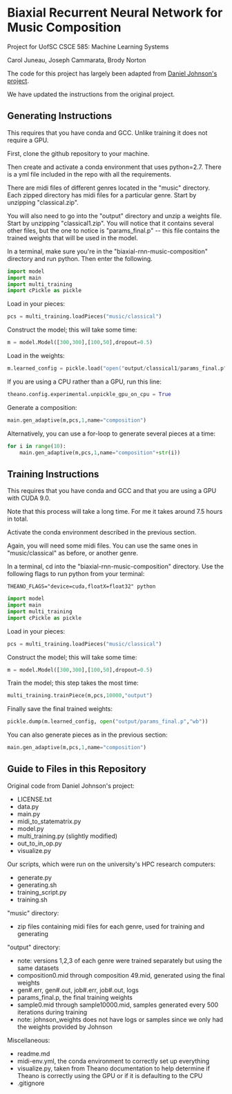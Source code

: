 # Biaxial Recurrent Neural Network for Music Composition

Project for UofSC CSCE 585: Machine Learning Systems

Carol Juneau, Joseph Cammarata, Brody Norton

The code for this project has largely been adapted from [Daniel Johnson's project](https://github.com/danieldjohnson/biaxial-rnn-music-composition).

We have updated the instructions from the original project.

## Generating Instructions
This requires that you have conda and GCC. Unlike training it does not require a GPU.

First, clone the github repository to your machine.

Then create and activate a conda environment that uses python=2.7. There is a yml file included in the repo with all the requirements.

There are midi files of different genres located in the "music" directory. Each zipped directory has midi files for a particular genre. Start by unzipping "classical.zip".

You will also need to go into the "output" directory and unzip a weights file. Start by unzipping "classical1.zip". You will notice that it contains several other files, but the one to notice is "params_final.p" -- this file contains the trained weights that will be used in the model.

In a terminal, make sure you're in the "biaxial-rnn-music-composition" directory and run python. Then enter the following.
```python
import model
import main
import multi_training
import cPickle as pickle
```
Load in your pieces:
```python
pcs = multi_training.loadPieces("music/classical")
```
Construct the model; this will take some time:
```python
m = model.Model([300,300],[100,50],dropout=0.5)
```
Load in the weights:
```python
m.learned_config = pickle.load("open("output/classical1/params_final.p","rb"))
```
If you are using a CPU rather than a GPU, run this line: 
```python
theano.config.experimental.unpickle_gpu_on_cpu = True
```
Generate a composition:
```python
main.gen_adaptive(m,pcs,1,name="composition")
```
Alternatively, you can use a for-loop to generate several pieces at a time:
```python
for i in range(10):
    main.gen_adaptive(m,pcs,1,name="composition"+str(i))
```


## Training Instructions

This requires that you have conda and GCC and that you are using a GPU with CUDA 9.0.

Note that this process will take a long time. For me it takes around 7.5 hours in total. 

Activate the conda environment described in the previous section. 

Again, you will need some midi files. You can use the same ones in "music/classical" as before, or another genre. 

In a terminal, cd into the "biaxial-rnn-music-composition" directory. Use the following flags to run python from your terminal:
```
THEANO_FLAGS="device=cuda,floatX=float32" python
```
```python
import model
import main
import multi_training
import cPickle as pickle
```
Load in your pieces:
```python
pcs = multi_training.loadPieces("music/classical")
```
Construct the model; this will take some time:
```python
m = model.Model([300,300],[100,50],dropout=0.5)
```
Train the model; this step takes the most time:
```python
multi_training.trainPiece(m,pcs,10000,"output")
```
Finally save the final trained weights:
```python
pickle.dump(m.learned_config, open("output/params_final.p","wb"))
```
You can also generate pieces as in the previous section:
```python
main.gen_adaptive(m,pcs,1,name="composition")
```

## Guide to Files in this Repository

Original code from Daniel Johnson's project:
- LICENSE.txt
- data.py
- main.py
- midi_to_statematrix.py
- model.py
- multi_training.py (slightly modified)
- out_to_in_op.py
- visualize.py

Our scripts, which were run on the university's HPC research computers:
- generate.py
- generating.sh
- training_script.py
- training.sh

"music" directory:
- zip files containing midi files for each genre, used for training and generating

"output" directory:
- note: versions 1,2,3 of each genre were trained separately but using the same datasets
- composition0.mid through composition 49.mid, generated using the final weights
- gen#.err, gen#.out, job#.err, job#.out, logs
- params_final.p, the final training weights
- sample0.mid through sample10000.mid, samples generated every 500 iterations during training
- note: johnson_weights does not have logs or samples since we only had the weights provided by Johnson

Miscellaneous:
- readme.md
- midi-env.yml, the conda environment to correctly set up everything
- visualize.py, taken from Theano documentation to help determine if Theano is correctly using the GPU or if it is defaulting to the CPU
- .gitignore
